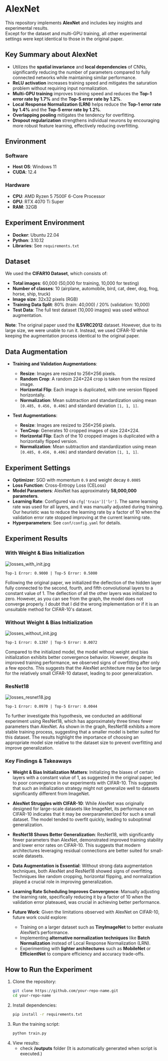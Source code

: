 # AlexNet

This repository implements **AlexNet** and includes key insights and experimental results.  
Except for the dataset and multi-GPU training, all other experimental settings were kept identical to those in the original paper.

## Key Summary about AlexNet
- Utilizes the **spatial invariance** and **local dependencies** of CNNs, significantly reducing the number of parameters compared to fully connected networks while maintaining similar performance.
- **ReLU activation** increases training speed and mitigates the saturation problem without requiring input normalization.
- **Multi-GPU training** improves training speed and reduces the **Top-1 error rate by 1.7%** and the **Top-5 error rate by 1.2%**.
- **Local Response Normalization (LRN)** helps reduce the **Top-1 error rate by 1.4%** and the **Top-5 error rate by 1.2%**.
- **Overlapping pooling** mitigates the tendency for overfitting.
- **Dropout regularization** strengthens individual neurons by encouraging more robust feature learning, effectively reducing overfitting.


## Environment

### Software
- **Host OS**: Windows 11
- **CUDA**: 12.4

### Hardware
- **CPU**: AMD Ryzen 5 7500F 6-Core Processor
- **GPU**: RTX 4070 Ti Super
- **RAM**: 32GB

## Experiment Environment
- **Docker**: Ubuntu 22.04
- **Python**: 3.10.12
- **Libraries**: See `requirements.txt`

## Dataset
We used the **CIFAR10 Dataset**, which consists of:
- **Total images**: 60,000 (50,000 for training, 10,000 for testing)
- **Number of classes**: 10 (airplane, automobile, bird, cat, deer, dog, frog, horse, ship, truck)
- **Image size**: 32x32 pixels (RGB) 
- **Training Data Split**: 80% (train: 40,000) / 20% (validation: 10,000)
- **Test Data**: The full test dataset (10,000 images) was used without augmentation.

**Note**: The original paper used the **ILSVRC2012** dataset. However, due to its large size, we were unable to run it. Instead, we used CIFAR-10 while keeping the augmentation process identical to the original paper.

## Data Augmentation
- **Training and Validation Augmentations**:
  - **Resize**: Images are resized to 256×256 pixels.
  - **Random Crop**: A random 224×224 crop is taken from the resized image.
  - **Horizontal Flip**: Each image is duplicated, with one version flipped horizontally.
  - **Normalization**: Mean subtraction and standardization using mean `[0.485, 0.456, 0.406]` and standard deviation `[1, 1, 1]`.

- **Test Augmentations**:
  - **Resize**: Images are resized to 256×256 pixels.
  - **TenCrop**: Generates 10 cropped images of size 224×224.
  - **Horizontal Flip**: Each of the 10 cropped images is duplicated with a horizontally flipped version.
  - **Normalization**: Mean subtraction and standardization using mean `[0.485, 0.456, 0.406]` and standard deviation `[1, 1, 1]`.

## Experiment Settings
- **Optimizer**: SGD with momentum `0.9` and weight decay `0.0005`
- **Loss Function**: Cross-Entropy Loss (CELoss)
- **Model Parameters**: AlexNet has approximately **58,000,000 parameters**.
- **Learning Rate**: Configured via `cfg['train']['lr']`. The same learning rate was used for all layers, and it was manually adjusted during training. Our heuristic was to reduce the learning rate by a factor of 10 when the validation error rate stopped improving at the current learning rate.
- **Hyperparameters**: See `conf/config.yaml` for details.

## Experiment Results

### With Weight & Bias Initialization
![losses_with_init.jpg](./figure/losses_alexnet_with_init.jpg)
```
Top-1 Error: 0.9000 | Top-5 Error: 0.5000
```
Following the original paper, we initialized the deflection of the hidden layer fully connected to the second, fourth, and fifth convolutional layers to a constant value of 1. The deflection of all the other layers was initialized to zero. However, as you can see from the graph, the model does not converge properly. I doubt that I did the wrong implementation or if it is an unsuitable method for CIFAR-10's dataset.

### Without Weight & Bias Initialization  
![losses_without_init.jpg](./figure/losses_alexnet_without_init.jpg)  
```
Top-1 Error: 0.1397 | Top-5 Error: 0.0072
```
Compared to the initialized model, the model without weight and bias initialization exhibits better convergence behavior. However, despite its improved training performance, we observed signs of overfitting after only a few epochs. This suggests that the AlexNet architecture may be too large for the relatively small CIFAR-10 dataset, leading to poor generalization.

### ResNet18
![losses_resnet18.jpg](./figure/losses_resnet18.jpg)  
```
Top-1 Error: 0.0970 | Top-5 Error: 0.0044
```
To further investigate this hypothesis, we conducted an additional experiment using ResNet18, which has approximately three times fewer parameters than AlexNet. As shown in the graph, ResNet18 exhibits a more stable training process, suggesting that a smaller model is better suited for this dataset. The results highlight the importance of choosing an appropriate model size relative to the dataset size to prevent overfitting and improve generalization.

### Key Findings & Takeaways
- **Weight & Bias Initialization Matters**: Initializing the biases of certain layers with a constant value of 1, as suggested in the original paper, led to poor convergence in our experiments with CIFAR-10. This suggests that such an initialization strategy might not generalize well to datasets significantly different from ImageNet.

- **AlexNet Struggles with CIFAR-10**: While AlexNet was originally designed for large-scale datasets like ImageNet, its performance on CIFAR-10 indicates that it may be overparameterized for such a small dataset. The model tended to overfit quickly, leading to suboptimal generalization.

- **ResNet18 Shows Better Generalization**: ResNet18, with significantly fewer parameters than AlexNet, demonstrated improved training stability and lower error rates on CIFAR-10. This suggests that modern architectures leveraging residual connections are better suited for small-scale datasets.

- **Data Augmentation is Essential**: Without strong data augmentation techniques, both AlexNet and ResNet18 showed signs of overfitting. Techniques like random cropping, horizontal flipping, and normalization played a crucial role in improving generalization.

- **Learning Rate Scheduling Improves Convergence**: Manually adjusting the learning rate, specifically reducing it by a factor of 10 when the validation error plateaued, was crucial in achieving better performance.

- **Future Work**: Given the limitations observed with AlexNet on CIFAR-10, future work could explore:
  - Training on a larger dataset such as **TinyImageNet** to better evaluate AlexNet’s performance.
  - Implementing **alternative normalization techniques** like **Batch Normalization** instead of Local Response Normalization (LRN).
  - Experimenting with **lighter architectures** such as **MobileNet** or **EfficientNet** to compare efficiency and accuracy trade-offs.

## How to Run the Experiment

1. Clone the repository:
   ```sh
   git clone https://github.com/your-repo-name.git
   cd your-repo-name
   ```
2. Install dependencies:
   ```sh
   pip install -r requirements.txt
   ```
3. Run the training script:
     ```sh
     python train.py
     ```
4. View results:
   - check **/outputs** folder (It is automatically generated when script is executed.)